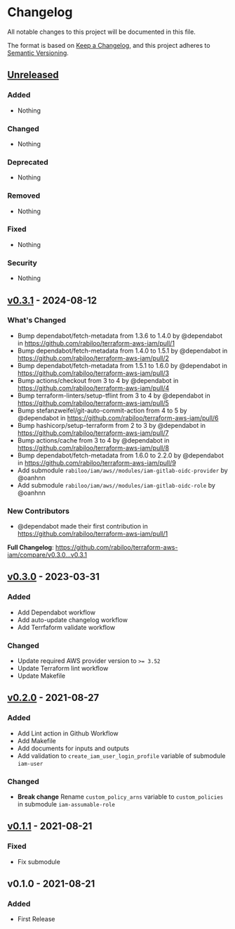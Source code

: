 # Changelog

All notable changes to this project will be documented in this file.

The format is based on [Keep a Changelog](https://keepachangelog.com/en/1.0.0/),
and this project adheres to [Semantic Versioning](https://semver.org/spec/v2.0.0.html).

## [Unreleased](https://github.com/rabiloo/terraform-aws-iam/compare/v0.3.1...master)

### Added

- Nothing

### Changed

- Nothing

### Deprecated

- Nothing

### Removed

- Nothing

### Fixed

- Nothing

### Security

- Nothing

<!-- New Release notes will be placed here automatically -->
## [v0.3.1](https://github.com/rabiloo/terraform-aws-iam/compare/v0.3.0...v0.3.1) - 2024-08-12

### What's Changed

* Bump dependabot/fetch-metadata from 1.3.6 to 1.4.0 by @dependabot in https://github.com/rabiloo/terraform-aws-iam/pull/1
* Bump dependabot/fetch-metadata from 1.4.0 to 1.5.1 by @dependabot in https://github.com/rabiloo/terraform-aws-iam/pull/2
* Bump dependabot/fetch-metadata from 1.5.1 to 1.6.0 by @dependabot in https://github.com/rabiloo/terraform-aws-iam/pull/3
* Bump actions/checkout from 3 to 4 by @dependabot in https://github.com/rabiloo/terraform-aws-iam/pull/4
* Bump terraform-linters/setup-tflint from 3 to 4 by @dependabot in https://github.com/rabiloo/terraform-aws-iam/pull/5
* Bump stefanzweifel/git-auto-commit-action from 4 to 5 by @dependabot in https://github.com/rabiloo/terraform-aws-iam/pull/6
* Bump hashicorp/setup-terraform from 2 to 3 by @dependabot in https://github.com/rabiloo/terraform-aws-iam/pull/7
* Bump actions/cache from 3 to 4 by @dependabot in https://github.com/rabiloo/terraform-aws-iam/pull/8
* Bump dependabot/fetch-metadata from 1.6.0 to 2.2.0 by @dependabot in https://github.com/rabiloo/terraform-aws-iam/pull/9
* Add submodule `rabiloo/iam/aws//modules/iam-gitlab-oidc-provider` by @oanhnn
* Add submodule `rabiloo/iam/aws//modules/iam-gitlab-oidc-role` by @oanhnn

### New Contributors

* @dependabot made their first contribution in https://github.com/rabiloo/terraform-aws-iam/pull/1

**Full Changelog**: https://github.com/rabiloo/terraform-aws-iam/compare/v0.3.0...v0.3.1

## [v0.3.0](https://github.com/rabiloo/terraform-aws-iam/compare/v0.2.0...v0.3.0) - 2023-03-31

### Added

- Add Dependabot workflow
- Add auto-update changelog workflow
- Add Terrfaform validate workflow

### Changed

- Update required AWS provider version to `>= 3.52`
- Update Terraform lint workflow
- Update Makefile

## [v0.2.0](https://github.com/rabiloo/terraform-aws-ecr/compare/v0.1.1...v0.2.0) - 2021-08-27

### Added

- Add Lint action in Github Workflow
- Add Makefile
- Add documents for inputs and outputs
- Add validation to `create_iam_user_login_profile` variable of submodule `iam-user`

### Changed

- **Break change** Rename `custom_policy_arns` variable to `custom_policies` in submodule `iam-assumable-role`

## [v0.1.1](https://github.com/rabiloo/terraform-aws-ecr/compare/v0.1.0...v0.1.1) - 2021-08-21

### Fixed

- Fix submodule

## v0.1.0 - 2021-08-21

### Added

- First Release
